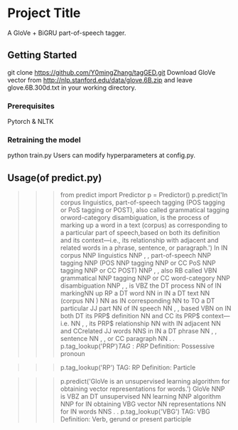 # Project Title

A GloVe + BiGRU part-of-speech tagger.

## Getting Started

git clone https://github.com/Y0mingZhang/tagGED.git
Download GloVe vector from http://nlp.stanford.edu/data/glove.6B.zip and leave glove.6B.300d.txt in your working directory.

### Prerequisites

Pytorch & NLTK

### Retraining the model

python train.py
Users can modify hyperparameters at config.py.

## Usage(of predict.py)

>>> from predict import Predictor
>>> p = Predictor()
>>> p.predict('In corpus linguistics, part-of-speech tagging (POS tagging or PoS tagging or POST), also called grammatical tagging orword-category disambiguation, is the process of marking up a word in a text (corpus) as corresponding to a particular part of speech,based on both its definition and its context—i.e., its relationship with adjacent and related words in a phrase, sentence, or paragraph.')
In IN corpus NNP linguistics NNP , , part-of-speech NNP tagging NNP (POS NNP tagging NNP or CC PoS NNP tagging NNP or CC POST) NNP , , also RB called VBN grammatical NNP tagging NNP or CC word-category NNP disambiguation NNP , , is VBZ the DT process NN of IN markingNN up RP a DT word NN in IN a DT text NN (corpus NN ) NN as IN corresponding NN to TO a DT particular JJ part NN of IN speech NN , , based VBN on IN both DT its PRP$ definition NN and CC its PRP$ context—i.e. NN , , its PRP$ relationship NN with IN adjacent NN and CCrelated JJ words NNS in IN a DT phrase NN , , sentence NN , , or CC paragraph NN . .
>>> p.tag_lookup('PRP$')
TAG: PRP$
Definition: Possessive pronoun

>>> p.tag_lookup('RP')
TAG: RP
Definition: Particle

>>> p.predict('GloVe is an unsupervised learning algorithm for obtaining vector representations for words.')
GloVe NNP is VBZ an DT unsupervised NN learning NNP algorithm NNP for IN obtaining VBG vector NN representations NN for IN words NNS . .
>>> p.tag_lookup('VBG')
TAG: VBG
Definition: Verb, gerund or present participle

